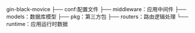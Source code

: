 gin-black-movice
├── conf:配置文件
├── middleware：应用中间件
├── models：数据库模型
├── pkg：第三方包
├── routers：路由逻辑处理
└── runtime：应用运行时数据